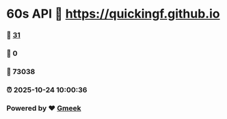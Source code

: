 # 60s API :link: https://quickingf.github.io 
### :page_facing_up: [31](https://quickingf.github.io/tag.html) 
### :speech_balloon: 0 
### :hibiscus: 73038 
### :alarm_clock: 2025-10-24 10:00:36 
### Powered by :heart: [Gmeek](https://github.com/Meekdai/Gmeek)
